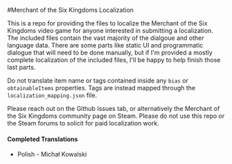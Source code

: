 #Merchant of the Six Kingdoms Localization

This is a repo for providing the files to localize the Merchant of the Six Kingdoms video game for anyone interested in submitting a localization. The included files contain the vast majority of the dialgoue and other language data. There are some parts like static UI and programmatic dialogue that will need to be done manually, but if I'm provided a mostly complete localization of the included files, I'll be happy to help finish those last parts.

Do not translate item name or tags contained inside any `bias` or `obtainableItems` properties. Tags are instead mapped through the `localization_mapping.json` file.

Please reach out on the Github Issues tab, or alternatively the Merchant of the Six Kingdoms community page on Steam. Please do not use this repo or the Steam forums to solicit for paid localization work.

#### Completed Translations

* Polish - Michał Kowalski
